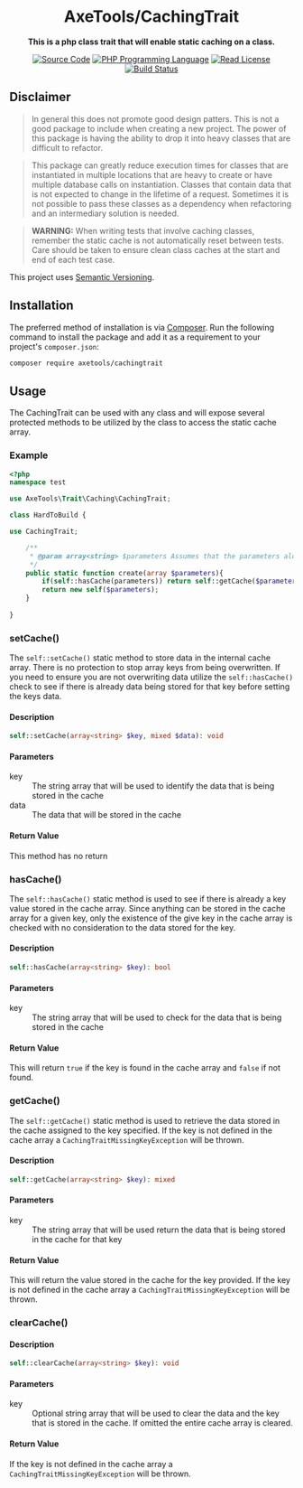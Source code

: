 <h1 align="center">AxeTools/CachingTrait</h1>

<p align="center">
    <strong>This is a php class trait that will enable static caching on a class.</strong>
</p>

<p align="center">
    <a href="https://github.com/AxeTools/CachingTrait"><img src="https://img.shields.io/badge/source-AxeTools/cachingTrait-blue.svg?style=flat-square" alt="Source Code"></a>
    <a href="https://php.net"><img src="https://img.shields.io/packagist/php-v/AxeTools/CachingTrait.svg?style=flat-square&colorB=%238892BF" alt="PHP Programming Language"></a>
    <a href="https://github.com/AxeTools/CachingTrait/blob/2.x/LICENSE"><img src="https://img.shields.io/packagist/l/AxeTools/CachingTrait.svg?style=flat-square&colorB=darkcyan" alt="Read License"></a>
    <a href="https://github.com/AxeTools/CachingTrait/actions/workflows/php.yml"><img src="https://img.shields.io/github/actions/workflow/status/AxeTools/CachingTrait/php.yml?branch=1.x&logo=github&style=flat-square" alt="Build Status"></a>
</p>

## Disclaimer
>
> In general this does not promote good design patters.  This is not a good package to include when creating a new project.  The power of this package is having the ability to drop it into heavy classes that are difficult to refactor.

>
> This package can greatly reduce execution times for classes that are instantiated in multiple locations that are heavy to create or have multiple database calls on instantiation.  Classes that contain data that is not expected to change in the lifetime of a request.  Sometimes it is not possible to pass these classes as a dependency when refactoring and an intermediary solution is needed.

>
> <b>WARNING:</b> When writing tests that involve caching classes, remember the static cache is not automatically reset between tests.  Care should be taken to ensure clean class caches at the start and end of each test case.

This project uses [Semantic Versioning][].

## Installation

The preferred method of installation is via [Composer][]. Run the following command to install the package and add it as
a requirement to your project's `composer.json`:

```bash
composer require axetools/cachingtrait
```

## Usage

The CachingTrait can be used with any class and will expose several protected methods to be utilized by the class to access the static cache array.

### Example
```php
<?php
namespace test

use AxeTools\Trait\Caching\CachingTrait;

class HardToBuild {

use CachingTrait;

    /**
     * @param array<string> $parameters Assumes that the parameters alone can uniquely recall the same object.
     */
    public static function create(array $parameters){
        if(self::hasCache(parameters)) return self::getCache($parameters);
        return new self($parameters);
    }
    
}
```

### setCache()

The `self::setCache()` static method to store data in the internal cache array.  There is no protection to stop 
array keys from being overwritten.  If you need to ensure you are not overwriting data utilize the `self::hasCache()
` check to see if there is already data being stored for that key before setting the keys data.

#### Description
```php
self::setCache(array<string> $key, mixed $data): void
```

#### Parameters
<dl>
<dt>key</dt>
<dd>The string array that will be used to identify the data that is being stored in the cache</dd>

<dt>data</dt>
<dd>The data that will be stored in the cache</dd>
</dl>

#### Return Value
This method has no return

### hasCache()

The `self::hasCache()` static method is used to see if there is already a key value stored in the cache array. Since 
anything can be stored in the cache array for a given key, only the existence of the give key in the cache 
array is checked with no consideration to the data stored for the key.

#### Description
```php
self::hasCache(array<string> $key): bool
```

#### Parameters
<dl>
<dt>key</dt>
<dd>The string array that will be used to check for the data that is being stored in the cache</dd>
</dl>

#### Return Value

This will return `true` if the key is found in the cache array and `false` if not found.

### getCache()

The `self::getCache()` static method is used to retrieve the data stored in the cache assigned to the key specified. 
If the key is not defined in the cache array a `CachingTraitMissingKeyException` will be thrown.

#### Description
```php
self::getCache(array<string> $key): mixed
```

#### Parameters
<dl>
<dt>key</dt>
<dd>The string array that will be used return the data that is being stored in the cache for that key</dd>
</dl>

#### Return Value

This will return the value stored in the cache for the key provided.  If the key is not defined in the cache array a 
`CachingTraitMissingKeyException` will be thrown.

### clearCache()
#### Description
```php
self::clearCache(array<string> $key): void
```

#### Parameters
<dl>
<dt>key</dt>
<dd>Optional string array that will be used to clear the data and the key that is stored in the cache.  If omitted 
the entire cache array is cleared.</dd>
</dl>

#### Return Value
If the key is not defined in the cache array a `CachingTraitMissingKeyException` will be thrown.

[composer]: http://getcomposer.org/
[semantic versioning]: https://semver.org/spec/v2.0.0.html